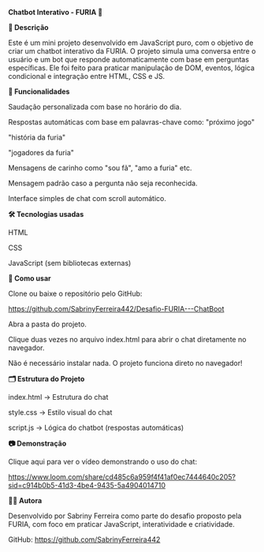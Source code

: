 **Chatbot Interativo - FURIA 🐾**

**📌 Descrição**

Este é um mini projeto desenvolvido em JavaScript puro, com o objetivo de criar um chatbot interativo da FURIA. O projeto simula uma conversa entre o usuário e um bot que responde automaticamente com base em perguntas específicas. Ele foi feito para praticar manipulação de DOM, eventos, lógica condicional e integração entre HTML, CSS e JS.


**🎯 Funcionalidades**

Saudação personalizada com base no horário do dia.

Respostas automáticas com base em palavras-chave como:
"próximo jogo"

"história da furia"

"jogadores da furia"

Mensagens de carinho como "sou fã", "amo a furia" etc.

Mensagem padrão caso a pergunta não seja reconhecida.

Interface simples de chat com scroll automático.



**🛠️ Tecnologias usadas**

HTML

CSS

JavaScript (sem bibliotecas externas)



**🚀 Como usar**

Clone ou baixe o repositório pelo GitHub:

https://github.com/SabrinyFerreira442/Desafio-FURIA---ChatBoot

Abra a pasta do projeto.

Clique duas vezes no arquivo index.html para abrir o chat diretamente no navegador.

Não é necessário instalar nada. O projeto funciona direto no navegador!



**🗂️ Estrutura do Projeto**

index.html → Estrutura do chat

style.css → Estilo visual do chat

script.js → Lógica do chatbot (respostas automáticas)



**📷 Demonstração**

Clique aqui para ver o vídeo demonstrando o uso do chat:

https://www.loom.com/share/cd485c6a959f4f41af0ec7444640c205?sid=c914b0b5-41d3-4be4-9435-5a4904014710


**👩‍💻 Autora**

Desenvolvido por Sabriny Ferreira como parte do desafio proposto pela FURIA, com foco em praticar JavaScript, interatividade e criatividade.

GitHub: https://github.com/SabrinyFerreira442


